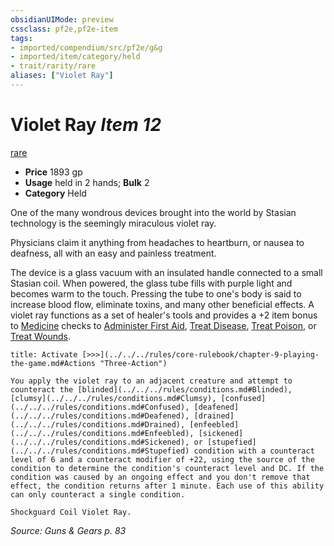 ```yaml
---
obsidianUIMode: preview
cssclass: pf2e,pf2e-item
tags:
- imported/compendium/src/pf2e/g&g
- imported/item/category/held
- trait/rarity/rare
aliases: ["Violet Ray"]
---
```

# Violet Ray *Item 12*  
[rare](rare.md)  

- **Price** 1893 gp
- **Usage** held in 2 hands; **Bulk** 2
- **Category** Held

One of the many wondrous devices brought into the world by Stasian technology is the seemingly miraculous violet ray.

Physicians claim it anything from headaches to heartburn, or nausea to deafness, all with an easy and painless treatment.

The device is a glass vacuum with an insulated handle connected to a small Stasian coil. When powered, the glass tube fills with purple light and becomes warm to the touch. Pressing the tube to one's body is said to increase blood flow, eliminate toxins, and many other beneficial effects. A violet ray functions as a set of healer's tools and provides a +2 item bonus to [Medicine](../../skills.md#Medicine) checks to [Administer First Aid](administer-first-aid.md), [Treat Disease](treat-disease.md), [Treat Poison](treat-poison.md), or [Treat Wounds](treat-wounds.md).

```ad-embed-ability
title: Activate [>>>](../../../rules/core-rulebook/chapter-9-playing-the-game.md#Actions "Three-Action")

You apply the violet ray to an adjacent creature and attempt to counteract the [blinded](../../../rules/conditions.md#Blinded), [clumsy](../../../rules/conditions.md#Clumsy), [confused](../../../rules/conditions.md#Confused), [deafened](../../../rules/conditions.md#Deafened), [drained](../../../rules/conditions.md#Drained), [enfeebled](../../../rules/conditions.md#Enfeebled), [sickened](../../../rules/conditions.md#Sickened), or [stupefied](../../../rules/conditions.md#Stupefied) condition with a counteract level of 6 and a counteract modifier of +22, using the source of the condition to determine the condition's counteract level and DC. If the condition was caused by an ongoing effect and you don't remove that effect, the condition returns after 1 minute. Each use of this ability can only counteract a single condition.

Shockguard Coil Violet Ray.
```

*Source: Guns & Gears p. 83*
